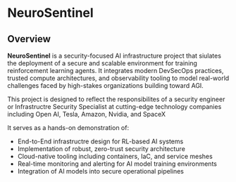# NeuroSentinel

## Overview

**NeuroSentinel** is a security-focused AI infrastructure project that siulates the deployment of a secure and scalable environment for training reinforcement learning agents. It integrates modern DevSecOps practices, trusted compute architectures, and observability tooling to model real-world challenges faced by high-stakes organizations building toward AGI.

This project is designed to reflect the responsibilites of a security engineer or Infrastructre Security Specialist at cutting-edge technology companies including Open AI, Tesla, Amazon, Nvidia, and SpaceX

It serves as a hands-on demonstration of:
- End-to-End infrastructre design for RL-based AI systems
- Implementation of robust, zero-trust security architecture
- Cloud-native tooling including containers, IaC, and service meshes
- Real-time monitoring and alerting for AI model training environments
- Integration of AI models into secure operational pipelines 

